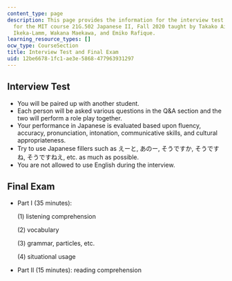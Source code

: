 ```yaml
---
content_type: page
description: This page provides the information for the interview test and final exam
  for the MIT course 21G.502 Japanese II, Fall 2020 taught by Takako Aikawa, Masami
  Ikeka-Lamm, Wakana Maekawa, and Emiko Rafique.
learning_resource_types: []
ocw_type: CourseSection
title: Interview Test and Final Exam
uid: 12be6678-1fc1-ae3e-5868-477963931297
---
```


Interview Test
--------------

*   You will be paired up with another student.
*   Each person will be asked various questions in the Q&A section and the two will perform a role play together.
*   Your performance in Japanese is evaluated based upon fluency, accuracy, pronunciation, intonation, communicative skills, and cultural appropriateness.
*   Try to use Japanese fillers such as えーと, あのー, そうですか, そうですね, そうですねえ, etc. as much as possible.
*   You are not allowed to use English during the interview.

Final Exam
----------

*   Part I (35 minutes):

      (1) listening comprehension

      (2) vocabulary

      (3) grammar, particles, etc.

      (4) situational usage

*   Part II (15 minutes): reading comprehension